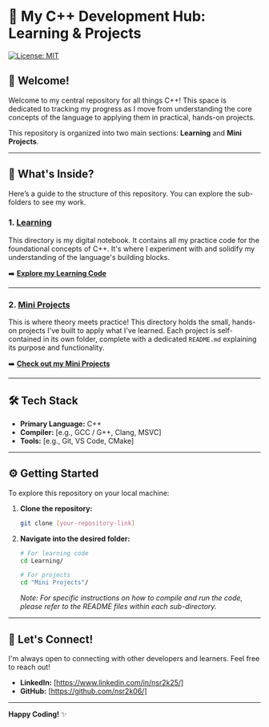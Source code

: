 # 🚀 My C++ Development Hub: Learning & Projects

[![License: MIT](https://img.shields.io/badge/License-MIT-yellow.svg)](https://opensource.org/licenses/MIT)

## 👋 Welcome!

Welcome to my central repository for all things C++! This space is dedicated to tracking my progress as I move from understanding the core concepts of the language to applying them in practical, hands-on projects.

This repository is organized into two main sections: **Learning** and **Mini Projects**.

---

## 📂 What's Inside?

Here’s a guide to the structure of this repository. You can explore the sub-folders to see my work.

### 1. [Learning](./Learning/)

This directory is my digital notebook. It contains all my practice code for the foundational concepts of C++. It's where I experiment with and solidify my understanding of the language's building blocks.

➡️ **[Explore my Learning Code](./Learning/)**

---

### 2. [Mini Projects](./Mini_Projects/)

This is where theory meets practice! This directory holds the small, hands-on projects I've built to apply what I've learned. Each project is self-contained in its own folder, complete with a dedicated `README.md` explaining its purpose and functionality.

➡️ **[Check out my Mini Projects](./Mini_Projects/)**

---

## 🛠️ Tech Stack

*   **Primary Language:** C++
*   **Compiler:** [e.g., GCC / G++, Clang, MSVC]
*   **Tools:** [e.g., Git, VS Code, CMake]

---

## ⚙️ Getting Started

To explore this repository on your local machine:

1.  **Clone the repository:**
    ```sh
    git clone [your-repository-link]
    ```

2.  **Navigate into the desired folder:**
    ```sh
    # For learning code
    cd Learning/

    # For projects
    cd "Mini Projects"/
    ```
    *Note: For specific instructions on how to compile and run the code, please refer to the README files within each sub-directory.*

---

## 🤝 Let's Connect!

I'm always open to connecting with other developers and learners. Feel free to reach out!

*   **LinkedIn:** [https://www.linkedin.com/in/nsr2k25/]
*   **GitHub:** [https://github.com/nsr2k06/]

---

**Happy Coding!** ✨
